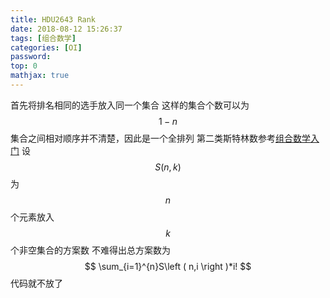 ```yaml
---
title: HDU2643 Rank
date: 2018-08-12 15:26:37
tags: [组合数学]
categories: [OI]
password:
top: 0
mathjax: true
---
```

首先将排名相同的选手放入同一个集合
这样的集合个数可以为$$1-n$$
集合之间相对顺序并不清楚，因此是一个全排列
第二类斯特林数参考[组合数学入门](https://cwher.github.io/2018/08/12/组合数学入门)
设$$S\left ( n,k \right )$$为$$n$$个元素放入$$k$$个非空集合的方案数
不难得出总方案数为
$$
\sum_{i=1}^{n}S\left ( n,i \right )*i!
$$
代码就不放了